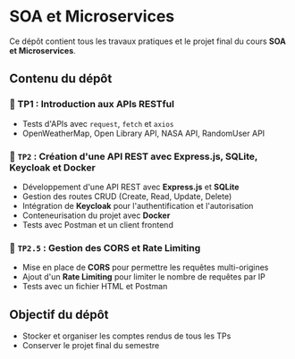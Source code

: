# SOA et Microservices

Ce dépôt contient tous les travaux pratiques et le projet final du cours **SOA et Microservices**.

## Contenu du dépôt
### 📂 TP1 : Introduction aux APIs RESTful
- Tests d'APIs avec `request`, `fetch` et `axios`
- OpenWeatherMap, Open Library API, NASA API, RandomUser API

### 📂 `TP2` : Création d'une API REST avec Express.js, SQLite, Keycloak et Docker
- Développement d'une API REST avec **Express.js** et **SQLite**
- Gestion des routes CRUD (Create, Read, Update, Delete)
- Intégration de **Keycloak** pour l'authentification et l'autorisation
- Conteneurisation du projet avec **Docker**
- Tests avec Postman et un client frontend

### 📂 `TP2.5` : Gestion des CORS et Rate Limiting
- Mise en place de **CORS** pour permettre les requêtes multi-origines
- Ajout d'un **Rate Limiting** pour limiter le nombre de requêtes par IP
- Tests avec un fichier HTML et Postman

## Objectif du dépôt
- Stocker et organiser les comptes rendus de tous les TPs
- Conserver le projet final du semestre



